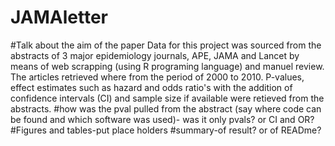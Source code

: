 # JAMAletter
#Talk about the aim of the paper
Data for this project was sourced from the abstracts of 3 major epidemiology journals, APE, JAMA and Lancet by means of web scrapping (using R programing language) and manuel review. The articles retrieved where from the period of 2000 to 2010.
P-values, effect estimates such as hazard and odds ratio's with the addition of confidence intervals (CI) and sample size if available were retieved from the abstracts.
#how was the pval pulled from the abstract (say where code can be found and which software was used)- was it only pvals? or CI and OR?
#Figures and tables-put place holders
#summary-of result? or of READme?
